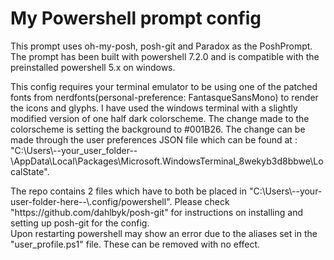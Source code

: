 # My Powershell prompt config
<p>
This prompt uses oh-my-posh, posh-git and Paradox as the PoshPrompt.
The prompt has been built with powershell 7.2.0 and is compatible with the preinstalled powershell 5.x on windows.
</p>
<p>
This config requires your terminal emulator to be using one of the patched fonts from nerdfonts(personal-preference: FantasqueSansMono) to render the icons and glyphs. I have used the windows terminal with a slightly modified version of one half dark colorscheme. The change made to the colorscheme is setting the background to #001B26. The change can be made through the user preferences JSON file which can be found at : "C:\Users\--your_user_folder--\AppData\Local\Packages\Microsoft.WindowsTerminal_8wekyb3d8bbwe\LocalState".
</p>
<p>
The repo contains 2 files which have to both be placed in "C:\Users\--your-user-folder-here--\.config/powershell".
Please check "https://github.com/dahlbyk/posh-git" for instructions on installing and setting up posh-git for the config.<br>
Upon restarting powershell may show an error due to the aliases set in the "user_profile.ps1" file. These can be removed with no effect.
  </p>
